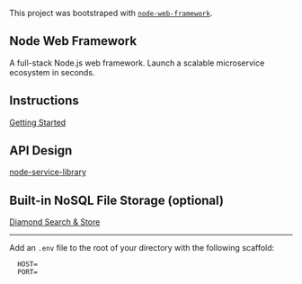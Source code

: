 This project was bootstraped with [`node-web-framework`](https://github.com/bennyschmidt/node-web-framework).

## Node Web Framework

A full-stack Node.js web framework. Launch a scalable microservice ecosystem in seconds.

## Instructions

[Getting Started](https://github.com/bennyschmidt/node-service-core#readme)

## API Design

[node-service-library](https://github.com/bennyschmidt/node-service-library)

## Built-in NoSQL File Storage (optional)

[Diamond Search & Store](https://github.com/exactchange/dss)

-----

Add an `.env` file to the root of your directory with the following scaffold:

```
  HOST=
  PORT=
```

